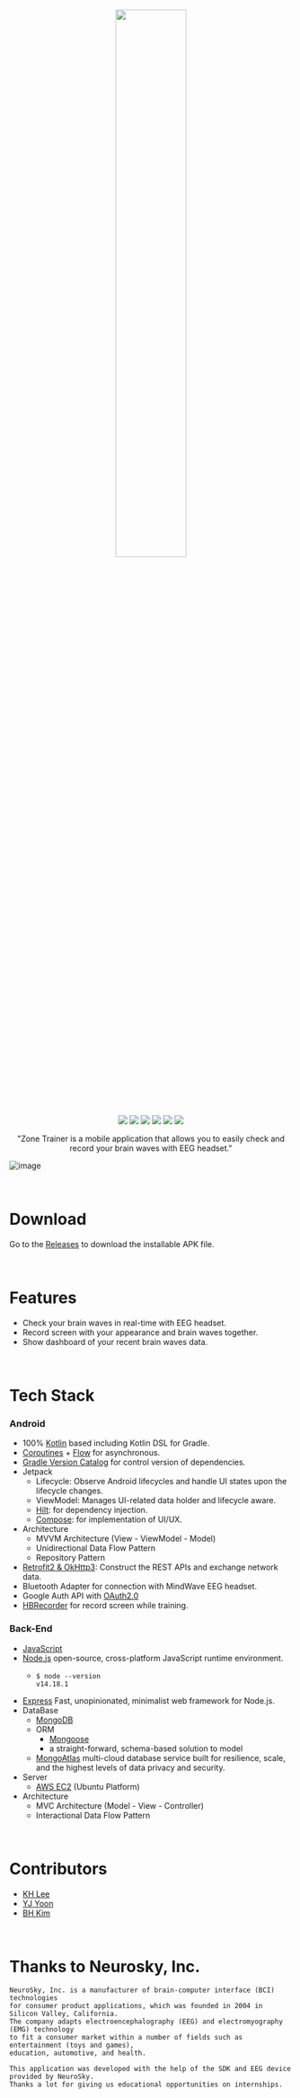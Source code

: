 <h1 align="center">
<img width="50%" src="https://user-images.githubusercontent.com/72238126/206612101-5d421687-5db6-4a22-92cb-62a501743704.png"/>
</h1>

<p align="center">

<img src="https://img.shields.io/badge/Kotlin-232F3E?style=flat-square&logo=kotlin&logoColor=FFFFFF"/>
<img src="https://img.shields.io/badge/Android-232F3E?style=flat-square&logo=android&logoColor=FFFFFF"/>
<img src="https://img.shields.io/badge/Javascript-232F3E?style=flat-square&logo=javascript&logoColor=FFFFFF"/>
<img src="https://img.shields.io/badge/Node.js-232F3E?style=flat-square&logo=nodedotjs&logoColor=FFFFFF"/>
<img src="https://img.shields.io/badge/MongoDB-232F3E?style=flat-square&logo=mongodb&logoColor=FFFFFF"/>
<img src="https://img.shields.io/badge/AWS-232F3E?style=flat-square&logo=amazon-aws&logoColor=FFFFFF"/>

</p>
<p align="center">
"Zone Trainer is a mobile application that allows you to easily check and record your brain waves with EEG headset."
</p>

![image](https://user-images.githubusercontent.com/72238126/206612172-0b9823e4-0091-420c-a652-827d14b181a1.png)

<br>

# Download

Go to the [Releases](https://github.com/neurosky-internship/zonetrainer-android/releases/tag/v1.0.0) to download the installable APK file.

<br>

# Features

- Check your brain waves in real-time with EEG headset.
- Record screen with your appearance and brain waves together.
- Show dashboard of your recent brain waves data.

<br>

# Tech Stack

### Android

- 100% [Kotlin](https://kotlinlang.org/) based including Kotlin DSL for Gradle.
- [Coroutines](https://github.com/Kotlin/kotlinx.coroutines) + [Flow](https://kotlin.github.io/kotlinx.coroutines/kotlinx-coroutines-core/kotlinx.coroutines.flow/) for asynchronous.
- [Gradle Version Catalog](https://docs.gradle.org/current/userguide/platforms.html) for control version of dependencies.
- Jetpack
  - Lifecycle: Observe Android lifecycles and handle UI states upon the lifecycle changes.
  - ViewModel: Manages UI-related data holder and lifecycle aware.
  - [Hilt](https://dagger.dev/hilt/): for dependency injection.
  - [Compose](https://developer.android.com/jetpack/compose): for implementation of UI/UX.
- Architecture
  - MVVM Architecture (View - ViewModel - Model)
  - Unidirectional Data Flow Pattern
  - Repository Pattern
- [Retrofit2 & OkHttp3](https://github.com/square/retrofit): Construct the REST APIs and exchange network data.
- Bluetooth Adapter for connection with MindWave EEG headset.
- Google Auth API with [OAuth2.0](https://developers.google.com/identity/protocols/oauth2)
- [HBRecorder](https://github.com/HBiSoft/HBRecorder) for record screen while training.

### Back-End

- [JavaScript](https://www.javascript.com/) 
- [Node.js](https://nodejs.org/) open-source, cross-platform JavaScript runtime environment.
  -     $ node --version
        v14.18.1
- [Express](https://expressjs.com) Fast, unopinionated, minimalist web framework for Node.js.
- DataBase
  - [MongoDB](https://www.mongodb.com)
  - ORM
    - [Mongoose](https://mongoosejs.com/)
    - a straight-forward, schema-based solution to model
  - [MongoAtlas](https://www.mongodb.com/atlas/database) multi-cloud database service built for resilience, scale, and the highest levels of data privacy and security.
- Server
  - [AWS EC2](https://aws.amazon.com/) (Ubuntu Platform) 
- Architecture
  - MVC Architecture (Model - View - Controller)
  - Interactional Data Flow Pattern


<br>

# Contributors
- [KH Lee](https://neurosky.com/)
- [YJ Yoon](https://github.com/yjyoon-dev)
- [BH Kim](https://github.com/cindybohyeon)

<br>

# Thanks to Neurosky, Inc.

```
NeuroSky, Inc. is a manufacturer of brain-computer interface (BCI) technologies
for consumer product applications, which was founded in 2004 in Silicon Valley, California.
The company adapts electroencephalography (EEG) and electromyography (EMG) technology
to fit a consumer market within a number of fields such as entertainment (toys and games),
education, automotive, and health.

This application was developed with the help of the SDK and EEG device provided by NeuroSky.
Thanks a lot for giving us educational opportunities on internships.
```
